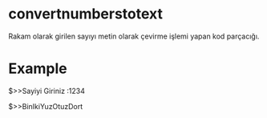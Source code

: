 # convertnumberstotext
Rakam olarak girilen sayıyı metin olarak çevirme işlemi yapan kod parçacığı.


# Example
$>>Sayiyi Giriniz :1234

$>>BinIkiYuzOtuzDort
